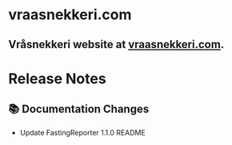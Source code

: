 # vraasnekkeri.com
## Vråsnekkeri website at [vraasnekkeri.com](https://www.vraasnekkeri.com).

# Release Notes
## 📚 Documentation Changes
- Update FastingReporter 1.1.0 README
